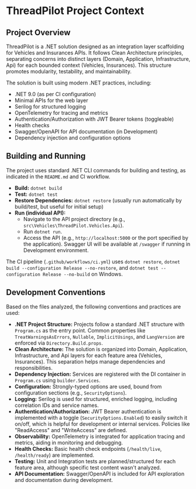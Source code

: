 # ThreadPilot Project Context

## Project Overview

ThreadPilot is a .NET solution designed as an integration layer scaffolding for Vehicles and Insurances APIs. It follows Clean Architecture principles, separating concerns into distinct layers (Domain, Application, Infrastructure, Api) for each bounded context (Vehicles, Insurances). This structure promotes modularity, testability, and maintainability.

The solution is built using modern .NET practices, including:
- .NET 9.0 (as per CI configuration)
- Minimal APIs for the web layer
- Serilog for structured logging
- OpenTelemetry for tracing and metrics
- Authentication/Authorization with JWT Bearer tokens (toggleable)
- Health checks
- Swagger/OpenAPI for API documentation (in Development)
- Dependency injection and configuration options

## Building and Running

The project uses standard .NET CLI commands for building and testing, as indicated in the `README.md` and CI workflow.

- **Build:** `dotnet build`
- **Test:** `dotnet test`
- **Restore Dependencies:** `dotnet restore` (usually run automatically by build/test, but useful for initial setup)
- **Run (individual API):**
  - Navigate to the API project directory (e.g., `src\Vehicles\ThreadPilot.Vehicles.Api`).
  - Run `dotnet run`.
  - Access the API (e.g., `http://localhost:5000` or the port specified by the application). Swagger UI will be available at `/swagger` if running in Development environment.

The CI pipeline (`.github/workflows/ci.yml`) uses `dotnet restore`, `dotnet build --configuration Release --no-restore`, and `dotnet test --configuration Release --no-build` on Windows.

## Development Conventions

Based on the files analyzed, the following conventions and practices are used:

- **.NET Project Structure:** Projects follow a standard .NET structure with `Program.cs` as the entry point. Common properties like `TreatWarningsAsErrors`, `Nullable`, `ImplicitUsings`, and `LangVersion` are enforced via `Directory.Build.props`.
- **Clean Architecture:** The solution is organized into Domain, Application, Infrastructure, and Api layers for each feature area (Vehicles, Insurances). This separation helps manage dependencies and responsibilities.
- **Dependency Injection:** Services are registered with the DI container in `Program.cs` using `builder.Services`.
- **Configuration:** Strongly-typed options are used, bound from configuration sections (e.g., `SecurityOptions`).
- **Logging:** Serilog is used for structured, enriched logging, including correlation IDs and service names.
- **Authentication/Authorization:** JWT Bearer authentication is implemented with a toggle (`SecurityOptions.Enabled`) to easily switch it on/off, which is helpful for development or internal services. Policies like "ReadAccess" and "WriteAccess" are defined.
- **Observability:** OpenTelemetry is integrated for application tracing and metrics, aiding in monitoring and debugging.
- **Health Checks:** Basic health check endpoints (`/health/live`, `/health/ready`) are implemented.
- **Testing:** Unit and Integration tests are planned/structured for each feature area, although specific test content wasn't analyzed.
- **API Documentation:** Swagger/OpenAPI is included for API exploration and documentation during development.